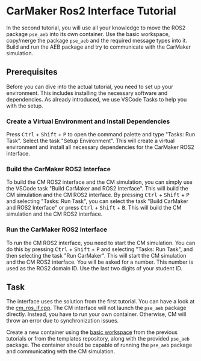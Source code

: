# CarMaker Ros2 Interface Tutorial  

In the second tutorial, you will use all your knowledge to move the ROS2 package `pse_aeb` into its own container. Use the basic workspace, copy/merge the package `pse_aeb` and the required message types into it. Build and run the AEB package and try to communicate with the CarMaker simulation.

## Prerequisites  

Before you can dive into the actual tutorial, you need to set up your environment. This includes installing the necessary software and dependencies. As already introduced, we use VSCode Tasks to help you with the setup.

### Create a Virtual Environment and Install Dependencies  

Press <kbd>Ctrl</kbd> + <kbd>Shift</kbd> + <kbd>P</kbd> to open the command palette and type "Tasks: Run Task". Select the task "Setup Environment". This will create a virtual environment and install all necessary dependencies for the CarMaker ROS2 interface.

### Build the CarMaker ROS2 Interface  

To build the CM ROS2 interface and the CM simulation, you can simply use the VSCode task "Build CarMaker and ROS2 Interface". This will build the CM simulation and the CM ROS2 interface. By pressing <kbd>Ctrl</kbd> + <kbd>Shift</kbd> + <kbd>P</kbd> and selecting "Tasks: Run Task", you can select the task "Build CarMaker and ROS2 Interface" or press <kbd>Ctrl</kbd> + <kbd>Shift</kbd> + <kbd>B</kbd>. This will build the CM simulation and the CM ROS2 interface.

### Run the CarMaker ROS2 Interface  

To run the CM ROS2 interface, you need to start the CM simulation. You can do this by pressing <kbd>Ctrl</kbd> + <kbd>Shift</kbd> + <kbd>P</kbd> and selecting "Tasks: Run Task", and then selecting the task "Run CarMaker". This will start the CM simulation and the CM ROS2 interface. You will be asked for a number. This number is used as the ROS2 domain ID. Use the last two digits of your student ID.

## Task

The interface uses the solution from the first tutorial. You can have a look at the [cm_ros_if.cpp](02_CarMaker_ROS2/ros2_ws/src/cm_ros_if/src/cm_ros_if.cpp). The CM interface will not launch the `pse_aeb` package directly. Instead, you have to run your own container. Otherwise, CM will throw an error due to synchronization issues.

Create a new container using the [basic workspace](https://gitlab.itiv.kit.edu/pse/templates) from the previous tutorials or from the templates repository, along with the provided `pse_aeb` package. The container should be capable of running the `pse_aeb` package and communicating with the CM simulation.

